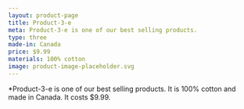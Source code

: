 ```yaml
---
layout: product-page
title: Product-3-e
meta: Product-3-e is one of our best selling products.
type: three
made-in: Canada
price: $9.99
materials: 100% cotton
image: product-image-placeholder.svg
---
```


*Product-3-e is one of our best selling products. It is 100% cotton and made in Canada. It costs $9.99.
